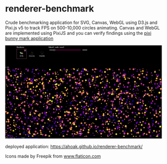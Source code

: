 # renderer-benchmark

Crude benchmarking application for SVG, Canvas, WebGL using D3.js and Pixi.js v5 to track FPS on 500-10,000 circles animating. Canvas and WebGL are implemented using PixiJS and you can verify findings using the [pixi bunny mark application](https://pixijs.io/bunny-mark/)

<img src="https://raw.githubusercontent.com/ahoak/pixi-svg-visualization/main/assets/renderer_benchmark_screenshot.JPG" alt="application screenshot">

deployed application: https://ahoak.github.io/renderer-benchmark/

Icons made by Freepik from www.flaticon.com
